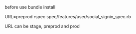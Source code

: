 before use
bundle install

URL=preprod rspec spec/features/user/social_signin_spec.rb

URL can be stage, preprod and prod